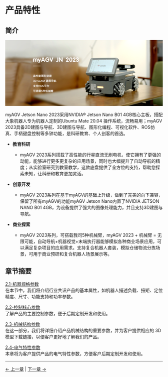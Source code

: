 # 产品特性

## 简介

<img src="../resources/2-ProductFeature/2.1/JN-main.png " width="800" height="auto" />

myAGV Jetson Nano 2023采用NVIDIA® Jetson Nano B01 4GB核心主板，搭配大象机器人专为机器人定制的Ubuntu Mate 20.04 操作系统，流畅易用；myAGV 2023具备2D建图与导航、3D建图与导航、图形化编程、可视化软件、ROS仿真、手柄键盘控制等多钟功能，是科研教育、个人创客的首选。

- **教育科研**

    - myAGV 2023系列搭载了高性能的行星直流无刷电机，使它拥有了更强的动能，能够进行更多更复杂的应用场景，同时也大幅提升了自动导航的精度；从实验室研究到教室教学，这款底盘提供了全方位的支持，帮助您探索未知，让科研和教育更加灵活。

- **创意开发**

    - myAGV 2023系列在基于myAGV的基础上升级，做到了完美的向下兼容，保留了所有myAGV的功能myAGV Jetson Nano内置了NVIDIA JETSON NANO B01 4GB，为设备提供了强大的图像处理能力，并且支持3D建图与导航。

- **商业探索**

    - myAGV 2023系列，可搭载我司5种机械臂，myAGV 2023 + 机械臂 = 无限可能，自动导航+机器视觉+末端执行器能够模拟各种商业场景应用，可以满足复杂项目的应用需求。支持复合机器人套装，模拟仓储物流分拣场景，可用于商业预研和复合机器人场景展示等。

## 章节摘要

[2.1-机器规格参数](2.1-MachineSpecification.md)  
在本节中，我们将介绍行业共识产品的基本属性，如机器人描述负载、扭矩、定位精度、尺寸、功能支持和功率参数。

[2.2-控制核心参数](2.2-ControlCoreParameter.md)  
了解产品的主要控制参数，便于后期定制开发和使用。

[2.3-机械结构参数](2.3-MechanicalStructureParameter.md)  
在这一部分，我们将详细介绍产品机械结构的重要参数，并为客户提供相应的 3D 模型下载链接，以便客户更好地了解我们的产品。

[2.4-电气特性参数](2.4-ElectricalCharacteristicParameter.md)  
本章将为客户提供产品的电气特性参数，方便客户后期定制开发和使用。

---

[← 上一章](../1-ProductIntroduction/README.md) | [下一章 →](../3-UserNotes/README.md)
